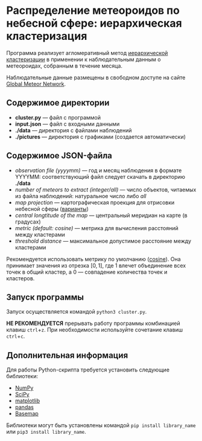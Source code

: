 # Распределение метеороидов по небесной сфере: иерархическая кластеризация

Программа реализует агломеративный метод [иерархической кластеризации](https://ru.wikipedia.org/wiki/%D0%98%D0%B5%D1%80%D0%B0%D1%80%D1%85%D0%B8%D1%87%D0%B5%D1%81%D0%BA%D0%B0%D1%8F_%D0%BA%D0%BB%D0%B0%D1%81%D1%82%D0%B5%D1%80%D0%B8%D0%B7%D0%B0%D1%86%D0%B8%D1%8F) в применении к наблюдательным данным о метеороидах, собранным в течение месяца.

Наблюдательные данные размещены в свободном доступе на сайте [Global Meteor Network](https://globalmeteornetwork.org/data/traj_summary_data/monthly/).

## Содержимое директории
- **cluster.py** — файл с программой
- **input.json** — файл с входными данными
- **./data** — директория с файлами наблюдений
- **./pictures** — директория с графиками (создается автоматически)

## Содержимое JSON-файла
- *observation file (yyyymm)* — год и месяц наблюдения в формате YYYYMM: соответствующий файл следует скачать в директорию **./data**
- *number of meteors to extract (integer/all)* — число объектов, читаемых из файла наблюдений: натуральное число либо *all*
- *map projection* — картографическая проекция для отрисовки небесной сферы ([варианты](https://matplotlib.org/basemap/stable/users/mapsetup.html))
- *central longtitude of the map* — центральный меридиан на карте (в градусах)
- *metric (default: cosine)* — метрика для вычисления расстояний между кластерами
- *threshold distance* — максимальное допустимое расстояние между кластерами

Рекомендуется использовать метрику по умолчанию ([cosine](https://docs.scipy.org/doc/scipy/reference/generated/scipy.spatial.distance.cosine.html)). Она принимает значения из отрезка $[0,1]$, где $1$ влечет объединение всех точек в общий кластер, а $0$ — совпадение количества точек и кластеров.

## Запуск программы
Запуск осуществляется командой ```python3 cluster.py```.

**НЕ РЕКОМЕНДУЕТСЯ** прерывать работу программы комбинацией клавиш ```ctrl```+```z```. При необходимости используйте сочетание клавиш ```ctrl```+```c```.

## Дополнительная информация
Для работы Python-скрипта требуется установить следующие библиотеки:
- [NumPy](https://numpy.org/)
- [SciPy](https://scipy.org/)
- [matplotlib](https://matplotlib.org/)
- [pandas](https://pandas.pydata.org/)
- [Basemap](https://matplotlib.org/basemap/stable/)

Библиотеки могут быть установлены командой ```pip install library_name``` или ```pip3 install library_name```.
